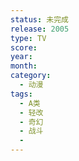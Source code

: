```yaml
---
status: 未完成
release: 2005
type: TV
score:
year:
month:
category:
  - 动漫
tags:
  - A类
  - 轻改
  - 奇幻
  - 战斗
  - 
---
```

